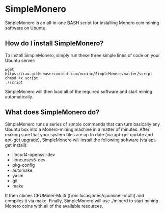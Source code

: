 # SimpleMonero
SimpleMonero is an all-in-one BASH script for installing Monero coin mining software on Ubuntu.

How do I install SimpleMonero?
------------------------------

To install SimpleMonero, simply run these three simple lines of code on your Ubuntu server:

    wget https://raw.githubusercontent.com/vcninc/SimpleMonero/master/script
    chmod +x script
    ./script
    
SimpleMonero will then load all of the required software and start mining automatically.

What does SimpleMonero do?
--------------------------

SimpleMonero runs a series of simple commands that can turn basically any Ubuntu box into a Monero-mining machine in a matter of minutes. After making sure that your system files are up to date (via apt-get update and apt-get upgrade), SimpleMonero will install the following software (via apt-get install):

- libcurl4-openssl-dev
- libncurses5-dev
- pkg-config
- automake
- yasm
- git
- make

It then clones CPUMiner-Multi (from lucasjones/cpuminer-multi) and compiles it via make. Finally, SimpleMonero will use ./minerd to start mining Monero coins with all of the available resources.

